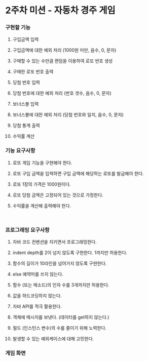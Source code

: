 # 2주차 미션 - 자동차 경주 게임







### 구현할 기능





1. 구입금액 입력

2. 구입금액에 대한 예외 처리 (1000원 미만, 음수, 0, 문자)

3. 구매할 수 있는 수만큼 랜덤을 이용하여 로또 번호 생성

4. 구매한 로또 번호 출력

5. 당첨 번호 입력

6. 당첨 번호에 대한 예외 처리 (번호 갯수, 음수, 0, 문자)

7. 보너스볼 입력

8. 보너스볼에 대한 예외 처리 (당첨 번호와 일치, 음수, 0, 문자)

9. 당첨 통계 출력

10. 수익률 계산







### 기능 요구사항





1. 로또 게임 기능을 구현해야 한다.

2. 로또 구입 금액을 입력하면 구입 금액에 해당하는 로또를 발급해야 한다.

3. 로또 1장의 가격은 1000원이다.

4. 로또 당첨 금액은 고정되어 있는 것으로 가정한다.

5. 수익률을 계산해 출력해야 한다.



   



### 프로그래밍 요구사항





1. 자바 코드 컨벤션을 지키면서 프로그래밍한다.

2. indent depth를 2이 넘지 않도록 구현한다.
1까지만 허용한다.

3. 함수의 길이가 10라인을 넘어가지 않도록 구현한다.

4. else 예약어를 쓰지 않는다.

5. 함수 (또는 메소드)의 인자 수를 3개까지만 허용한다.

6. 값을 하드코딩하지 않는다.

7. 자바 API를 적극 활용한다.

8. 객체에 메시지를 보낸다. (데이터를 get하지
않는다.)

9. 필드 (인스턴스 변수)의 수를 줄이기 위해
노력한다.

10. 발생할 수 있는 예외케이스에 대해 고민한다.







### 게임 화면